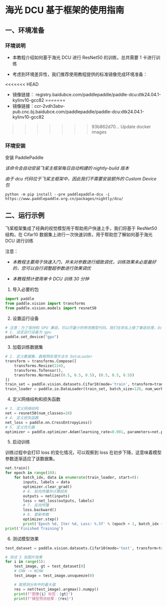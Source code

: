 # 海光 DCU 基于框架的使用指南

## 一、环境准备

### 环境说明

* 本教程介绍如何基于海光 DCU 进行 ResNet50 的训练，总共需要 1 卡进行训练

* 考虑到环境差异性，我们推荐使用教程提供的标准镜像完成环境准备：

<<<<<<< HEAD
  * 镜像链接： registry.baidubce.com/paddlepaddle/paddle-dcu:dtk24.04.1-kylinv10-gcc82
=======
  * 镜像链接：ccr-2vdh3abv-pub.cnc.bj.baidubce.com/paddlepaddle/paddle-dcu:dtk24.04.1-kylinv10-gcc82
>>>>>>> 93b862d70... Update docker images

### 环境安装

安装 PaddlePaddle

*该命令会自动安装飞桨主框架每日自动构建的 nightly-build 版本*

*由于 dcu 代码位于飞桨主框架中，因此我们不需要安装额外的 Custom Device 包*

```shell
python -m pip install --pre paddlepaddle-dcu -i https://www.paddlepaddle.org.cn/packages/nightly/dcu/
```

## 二、运行示例

飞桨框架集成了经典的视觉模型用于帮助用户快速上手，我们将基于 ResNet50 结构，在 Cifar10 数据集上进行一次快速训练，用于帮助您了解如何基于海光 DCU 进行训练

注意：

* *本教程主要用于快速入门，并未对参数进行细致调优，训练效果未必是最好的，您可以自行调整超参数进行效果调优*

* *本教程预计使用单卡 DCU 训练 30 分钟*

1. 导入必要的包

```python
import paddle
from paddle.vision import transforms
from paddle.vision.models import resnet50
```

2. 设置运行设备

```python
# 注意：为了保持和 GPU 兼容，可以尽量少的修改模型代码，我们在命名上做了兼容处理，dcu 设备的名字同样叫做 gpu
# 1. 设定运行设备为 gpu
paddle.set_device("gpu")
```

3. 加载训练数据集

```python
# 2. 定义数据集、数据预处理方法与 DataLoader
transform = transforms.Compose([
    transforms.Resize(224),
    transforms.ToTensor(),
    transforms.Normalize((0.5, 0.5, 0.5), (0.5, 0.5, 0.5))
])
train_set = paddle.vision.datasets.Cifar10(mode='train', transform=transform)
train_loader = paddle.io.DataLoader(train_set, batch_size=128, num_workers=8)
```

4. 定义网络结构和损失函数

```python
# 3. 定义网络结构
net = resnet50(num_classes=10)
# 4. 定义损失函数
net_loss = paddle.nn.CrossEntropyLoss()
# 5. 定义优化器
optimizer = paddle.optimizer.Adam(learning_rate=0.001, parameters=net.parameters())
```

5. 启动训练

训练过程中会打印 loss 的变化情况，可以观察到 loss 在初步下降，这意味着模型参数逐渐适应了该数据集。

```python
net.train()
for epoch in range(10):
    for batch_idx, data in enumerate(train_loader, start=0):
        inputs, labels = data
        optimizer.clear_grad()
        # 6. 前向传播并计算损失
        outputs = net(inputs)
        loss = net_loss(outputs, labels)
        # 7. 反向传播
        loss.backward()
        # 8. 更新参数
        optimizer.step()
        print('Epoch %d, Iter %d, Loss: %.5f' % (epoch + 1, batch_idx + 1, loss))
print('Finished Training')
```

6. 测试模型效果

```python
test_dataset = paddle.vision.datasets.Cifar10(mode='test', transform=transform)

# 测试 5 张图片效果
for i in range(5):
    test_image, gt = test_dataset[0]
    # CHW -> NCHW
    test_image = test_image.unsqueeze(0)

    # 取预测分布中的最大值
    res = net(test_image).argmax().numpy()
    print(f"图像{i} 标签：{gt}")
    print(f"模型预测结果：{res}")
```
